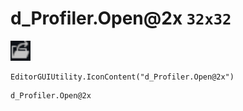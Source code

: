 # d_Profiler.Open@2x `32x32`
<img src="/img/d_Profiler.Open.png" width=32 height=32>

``` CSharp
EditorGUIUtility.IconContent("d_Profiler.Open@2x")
```
```
d_Profiler.Open@2x
```
